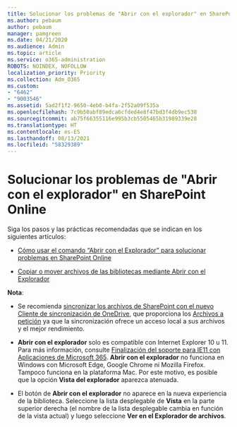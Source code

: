 ```yaml
---
title: Solucionar los problemas de "Abrir con el explorador" en SharePoint Online
ms.author: pebaum
author: pebaum
manager: pamgreen
ms.date: 04/21/2020
ms.audience: Admin
ms.topic: article
ms.service: o365-administration
ROBOTS: NOINDEX, NOFOLLOW
localization_priority: Priority
ms.collection: Adm_O365
ms.custom:
- "6462"
- "9003546"
ms.assetid: 5ad2f1f2-9650-4eb0-b4fa-2f52a09f535a
ms.openlocfilehash: 7c9b50abf89edca6cfded4e8f47bd3f4db9ec538
ms.sourcegitcommit: ab75f66355116e995b3cb5505465b31989339e28
ms.translationtype: HT
ms.contentlocale: es-ES
ms.lasthandoff: 08/13/2021
ms.locfileid: "58329389"
---
```

# <a name="troubleshoot-open-with-explorer-issues-in-sharepoint-online"></a>Solucionar los problemas de "Abrir con el explorador" en SharePoint Online

Siga los pasos y las prácticas recomendadas que se indican en los siguientes artículos:

- [Cómo usar el comando “Abrir con el Explorador” para solucionar problemas en SharePoint Online](https://docs.microsoft.com/sharepoint/troubleshoot/lists-and-libraries/troubleshoot-issues-using-open-with-explorer)

- [Copiar o mover archivos de las bibliotecas mediante Abrir con el Explorador](https://support.microsoft.com/office/copy-or-move-library-files-by-using-open-with-explorer-aaee7bfb-e2a1-42ee-8fc0-bcc0754f04d2?ui=en-us&rs=en-us&ad=us)

**Nota**:
- Se recomienda [sincronizar los archivos de SharePoint con el nuevo Cliente de sincronización de OneDrive](https://support.microsoft.com/office/sync-sharepoint-and-teams-files-with-your-computer-6de9ede8-5b6e-4503-80b2-6190f3354a88?ui=en-us&rs=en-us&ad=us), que proporciona los [Archivos a petición](https://support.microsoft.com/office/save-disk-space-with-onedrive-files-on-demand-for-windows-10-0e6860d3-d9f3-4971-b321-7092438fb38e?ui=en-us&rs=en-us&ad=us) ya que la sincronización ofrece un acceso local a sus archivos y el mejor rendimiento.

- **Abrir con el explorador** solo es compatible con Internet Explorer 10 u 11. Para más información, consulte [Finalización del soporte para IE11 con Aplicaciones de Microsoft 365](https://docs.microsoft.com/lifecycle/announcements/m365-ie11-microsoft-edge-legacy). **Abrir con el explorador** no funciona en Windows con Microsoft Edge, Google Chrome ni Mozilla Firefox. Tampoco funciona en la plataforma Mac. Por este motivo, es posible que la opción **Vista del explorador** aparezca atenuada. 

- El botón de **Abrir con el explorador** no aparece en la nueva experiencia de la biblioteca. Seleccione la lista desplegable de **Vista** en la parte superior derecha (el nombre de la lista desplegable cambia en función de la vista actual) y luego seleccione **Ver en el Explorador de archivos**.


